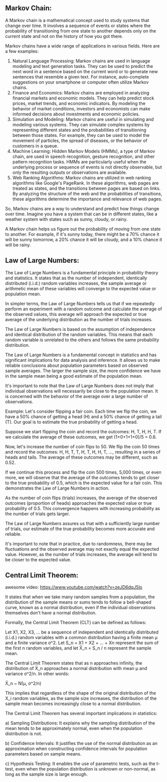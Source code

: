 ## Markov Chain:
A Markov chain is a mathematical concept used to study systems that change over time. It involves a sequence of events or states where the probability of transitioning from one state to another depends only on the current state and not on the history of how you got there.

Markov chains have a wide range of applications in various fields. Here are a few examples:

1. Natural Language Processing: Markov chains are used in language modeling and text generation tasks. They can be used to predict the next word in a sentence based on the current word or to generate new sentences that resemble a given text. For instance, auto-complete suggestions on your smartphone or computer often utilize Markov chains.
2. Finance and Economics: Markov chains are employed in analyzing financial markets and economic models. They can help predict stock prices, market trends, and economic indicators. By modeling the behavior of market conditions, investors and economists can make informed decisions about investments and economic policies.
3. Simulation and Modeling: Markov chains are useful in simulating and modeling various systems. They can simulate complex systems by representing different states and the probabilities of transitioning between those states. For example, they can be used to model the movement of particles, the spread of diseases, or the behavior of customers in a queue.
4. Machine Learning: Hidden Markov Models (HMMs), a type of Markov chain, are used in speech recognition, gesture recognition, and other pattern recognition tasks. HMMs are particularly useful when the underlying process or sequence of events is not directly observable, but only the resulting outputs or observations are available.
5. Web Ranking Algorithms: Markov chains are utilized in web ranking algorithms like Google's PageRank. In these algorithms, web pages are treated as states, and the transitions between pages are based on links. By analyzing the structure of the web and the probabilities of transitions, these algorithms determine the importance and relevance of web pages.

So,  Markov chains are a way to understand and predict how things change over time. Imagine you have a system that can be in different states, like a weather system with states such as sunny, cloudy, or rainy.

A Markov chain helps us figure out the probability of moving from one state to another. For example, if it's sunny today, there might be a 70% chance it will be sunny tomorrow, a 20% chance it will be cloudy, and a 10% chance it will be rainy.


## Law of Large Numbers:

The Law of Large Numbers is a fundamental principle in probability theory and statistics. It states that as the number of independent, identically distributed (i.i.d.) random variables increases, the sample average or arithmetic mean of these variables will converge to the expected value or population mean.

In simpler terms, the Law of Large Numbers tells us that if we repeatedly perform an experiment with a random outcome and calculate the average of the observed values, this average will approach the expected or true average of the underlying distribution as the number of trials increases.

The Law of Large Numbers is based on the assumption of independence and identical distribution of the random variables. This means that each random variable is unrelated to the others and follows the same probability distribution.

The Law of Large Numbers is a fundamental concept in statistics and has significant implications for data analysis and inference. It allows us to make reliable conclusions about population parameters based on observed sample averages. The larger the sample size, the more confidence we have in the sample mean being a good estimate of the population mean.

It's important to note that the Law of Large Numbers does not imply that individual observations will necessarily be close to the population mean. It is concerned with the behavior of the average over a large number of observations.

Example:
Let's consider flipping a fair coin. Each time we flip the coin, we have a 50% chance of getting a head (H) and a 50% chance of getting a tail (T). Our goal is to estimate the true probability of getting a head.

Suppose we start flipping the coin and record the outcomes: H, T, H, H, T. If we calculate the average of these outcomes, we get (1+0+1+1+0)/5 = 0.6.

Now, let's increase the number of coin flips to 50. We flip the coin 50 times and record the outcomes: H, H, T, T, H, T, H, H, T, ..., resulting in a series of heads and tails. The average of these outcomes may be different, such as 0.52.

If we continue this process and flip the coin 500 times, 5,000 times, or even more, we will observe that the average of the outcomes tends to get closer to the true probability of 0.5, which is the expected value for a fair coin. This demonstrates the Law of Large Numbers in action.

As the number of coin flips (trials) increases, the average of the observed outcomes (proportion of heads) approaches the expected value or true probability of 0.5. This convergence happens with increasing probability as the number of trials gets larger.

The Law of Large Numbers assures us that with a sufficiently large number of trials, our estimate of the true probability becomes more accurate and reliable.

It's important to note that in practice, due to randomness, there may be fluctuations and the observed average may not exactly equal the expected value. However, as the number of trials increases, the average will tend to be closer to the expected value.



## Central Limit Theorem:

awesome video: https://www.youtube.com/watch?v=zeJD6dqJ5lo

It states that when we take many random samples from a population, the distribution of the sample means or sums tends to follow a bell-shaped curve, known as a normal distribution, even if the individual observations themselves don't have a normal distribution.

Formally, the Central Limit Theorem (CLT) can be defined as follows:

Let X1, X2, X3, ... be a sequence of independent and identically distributed (i.i.d.) random variables with a common distribution having a finite mean μ and a finite variance σ^2. Let S_n = X1 + X2 + ... + Xn represent the sum of the first n random variables, and let X̄_n = S_n / n represent the sample mean.

The Central Limit Theorem states that as n approaches infinity, the distribution of X̄_n approaches a normal distribution with mean μ and variance σ^2/n. In other words:

X̄_n ~ N(μ, σ^2/n)

This implies that regardless of the shape of the original distribution of the X_i random variables, as the sample size increases, the distribution of the sample mean becomes increasingly close to a normal distribution.

The Central Limit Theorem has several important implications in statistics:

a) Sampling Distributions: It explains why the sampling distribution of the mean tends to be approximately normal, even when the population distribution is not.

b) Confidence Intervals: It justifies the use of the normal distribution as an approximation when constructing confidence intervals for population parameters based on sample means.

c) Hypothesis Testing: It enables the use of parametric tests, such as the t-test, even when the population distribution is unknown or non-normal, as long as the sample size is large enough.







